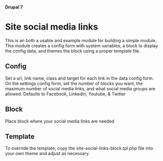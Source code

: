 **Drupal 7**

# Site social media links

This is an both a usable and example module for building a simple module. This module creates a config form with system variables, a block to display the config data, and themes the block using a proper template file.

## Config

Set a url, link name, class and target for each link in the data config form. On the settings config form, set the number of blocks you want, the maximum number of social media links, and what social media groups are allowed. Defaults to Facebook, Linkedin, Youtube, & Twitter 

## Block

Place block where your social media links are needed

## Template

To override the template, copy the site-social-links-block.tpl.php file into your own theme and adjust as necessary.
